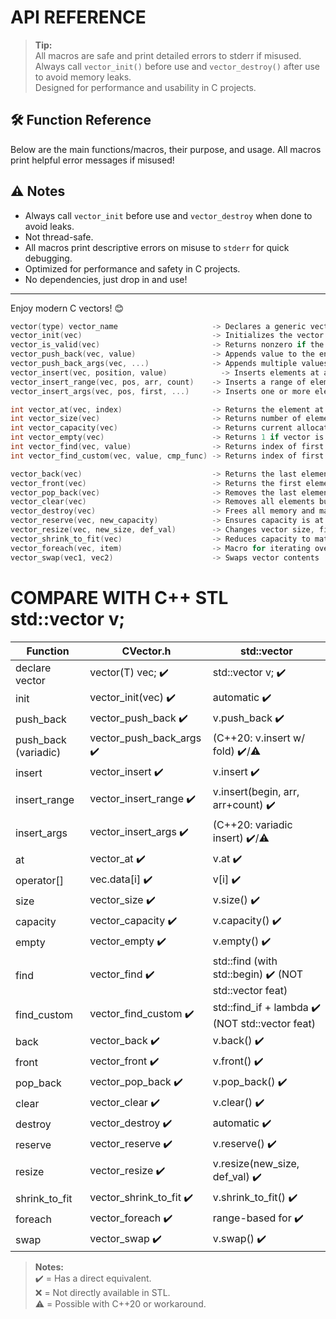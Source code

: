 # API REFERENCE


> **Tip:**  
> All macros are safe and print detailed errors to stderr if misused.  
> Always call `vector_init()` before use and `vector_destroy()` after use to avoid memory leaks.  
> Designed for performance and usability in C projects.  

## 🛠️ Function Reference

Below are the main functions/macros, their purpose, and usage. All macros print helpful error messages if misused!

## ⚠️ Notes

- Always call `vector_init` before use and `vector_destroy` when done to avoid leaks.
- Not thread-safe.
- All macros print descriptive errors on misuse to `stderr` for quick debugging.
- Optimized for performance and safety in C projects.
- No dependencies, just drop in and use!

---

Enjoy modern C vectors! 😊


```c
vector(type) vector_name                     -> Declares a generic vector of the specified type by vector_name variable (macro, no return).
vector_init(vec)                             -> Initializes the vector. Warns if already initialized. (void).
vector_is_valid(vec)                         -> Returns nonzero if the vector is properly initialized (macro, int). (actually it is private :) )
vector_push_back(vec, value)                 -> Appends value to the end of the vector, grows if needed. (void, prints error on fail).
vector_push_back_args(vec, ...)              -> Appends multiple values at once. (void, prints error on fail).
vector_insert(vec, position, value)            -> Inserts elements at a specific position in the vector
vector_insert_range(vec, pos, arr, count)    -> Inserts a range of elements
vector_insert_args(vec, pos, first, ...)     -> Inserts one or more elements at the specified position in the vector.

int vector_at(vec, index)                    -> Returns the element at index. Bounds-checked (macro, element type).
int vector_size(vec)                         -> Returns number of elements in the vector (macro, size_t).
int vector_capacity(vec)                     -> Returns current allocated capacity (macro, size_t).
int vector_empty(vec)                        -> Returns 1 if vector is empty, 0 otherwise (macro, int).
int vector_find(vec, value)                  -> Returns index of first occurrence of value, or -1 if not found (macro, size_t).
int vector_find_custom(vec, value, cmp_func) -> Returns index of first occurrence using custom comparator, or -1 if not found (macro, int).

vector_back(vec)                             -> Returns the last element (macro, element type).
vector_front(vec)                            -> Returns the first element (macro, element type).
vector_pop_back(vec)                         -> Removes the last element. (void, prints error if not initialized/empty).
vector_clear(vec)                            -> Removes all elements but keeps memory allocated. (void, prints error if not initialized).
vector_destroy(vec)                          -> Frees all memory and marks vector as destroyed. (void, prints error if already destroyed or not initialized).
vector_reserve(vec, new_capacity)            -> Ensures capacity is at least new_capacity. (void, prints error on fail).
vector_resize(vec, new_size, def_val)        -> Changes vector size, fills new elements with default_value. (void, prints error on fail).
vector_shrink_to_fit(vec)                    -> Reduces capacity to match size, freeing unused memory. (void, prints error if not initialized).
vector_foreach(vec, item)                    -> Macro for iterating over elements; item is a pointer to each element.
vector_swap(vec1, vec2)                      -> Swaps vector contents
```

# COMPARE WITH C++ STL std::vector<T> v;

| Function                  | CVector.h                        | std::vector                         |
|---------------------------|----------------------------------|-------------------------------------|
| declare vector            | vector(T) vec; ✔️                  | std::vector<T> v; ✔️              |
| init                      | vector_init(vec) ✔️              | automatic ✔️                         |
| push_back                 | vector_push_back ✔️              | v.push_back ✔️                      |
| push_back (variadic)      | vector_push_back_args ✔️         | (C++20: v.insert w/ fold) ✔️/⚠️        |
| insert                    | vector_insert ✔️                 | v.insert ✔️                         |
| insert_range              | vector_insert_range ✔️           | v.insert(begin, arr, arr+count) ✔️ |
| insert_args               | vector_insert_args ✔️            | (C++20: variadic insert) ✔️/⚠️         |
| at                        | vector_at ✔️                     | v.at ✔️                             |
| operator[]                | vec.data[i] ✔️              | v[i] ✔️                             |
| size                      | vector_size ✔️                   | v.size() ✔️                         |
| capacity                  | vector_capacity ✔️               | v.capacity() ✔️                     |
| empty                     | vector_empty ✔️                  | v.empty() ✔️                        |
| find                      | vector_find ✔️                   | std::find (with std::begin) ✔️ (NOT std::vector feat)    |
| find_custom               | vector_find_custom ✔️            | std::find_if + lambda ✔️ (NOT std::vector feat)          |
| back                      | vector_back ✔️                   | v.back() ✔️                         |
| front                     | vector_front ✔️                  | v.front() ✔️                        |
| pop_back                  | vector_pop_back ✔️               | v.pop_back() ✔️                     |
| clear                     | vector_clear ✔️                  | v.clear() ✔️                        |
| destroy                   | vector_destroy ✔️                | automatic ✔️                 |
| reserve                   | vector_reserve ✔️               | v.reserve() ✔️                     |
| resize                    | vector_resize ✔️                | v.resize(new_size, def_val) ✔️     |
| shrink_to_fit             | vector_shrink_to_fit ✔️          | v.shrink_to_fit() ✔️               |
| foreach                   | vector_foreach ✔️                | range-based for ✔️                 |
| swap                     | vector_swap ✔️                  | v.swap() ✔️               |


> **Notes:**  
> ✔️ = Has a direct equivalent.  
> ❌ = Not directly available in STL.  
> ⚠️ = Possible with C++20 or workaround.  
